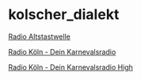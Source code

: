 # kolscher_dialekt

[Radio Altstastwelle](https://icecast.multhielemedia.de/radio/8040/rheinradio.mp3)

[Radio Köln - Dein Karnevalsradio](http://mp3.100prozentjeck.c.nmdn.net/ps-100prozentjeck_mobile/livestream.mp3)

[Radio Köln - Dein Karnevalsradio High](http://radiokoeln--di--nacs-ais-lgc--07--cdn.cast.addradio.de/radiokoeln/100prozentjeck/mp3/high?_art=dj0yJmlwPTE3OC4yMDMuMTYyLjIzOCZpZD1pY3NjeGwtanllN2R3cGliJnQ9MTY1MTg2ODkyOSZzPTc4NjZmMjljIzgyODhkMGQ1OTM2Y2M2MDQ5NTBjNmY2NjdiY2E1M2Nk)

